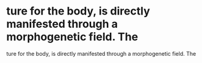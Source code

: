 # ture for the body, is directly manifested through a morphogenetic field. The

ture for the body, is directly manifested through a morphogenetic field. The